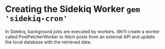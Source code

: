 # Creating the Sidekiq Worker `gem 'sidekiq-cron'`

In Sidekiq, background jobs are executed by workers. We’ll create a worker called PostFetcherWorker to fetch posts from an external API and update the local database with the retrieved data.

#
